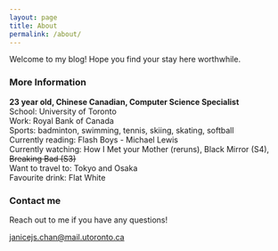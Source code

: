```yaml
---
layout: page
title: About
permalink: /about/
---
```


Welcome to my blog! Hope you find your stay here worthwhile.



### More Information

**23 year old, Chinese Canadian, Computer Science Specialist**  
School: University of Toronto  
Work: Royal Bank of Canada  
Sports: badminton, swimming, tennis, skiing, skating, softball  
Currently reading: Flash Boys - Michael Lewis  
Currently watching: How I Met your Mother (reruns), Black Mirror (S4), <s>Breaking Bad (S3)</s>  
Want to travel to: Tokyo and Osaka  
Favourite drink: Flat White  

### Contact me

Reach out to me if you have any questions!

[janicejs.chan@mail.utoronto.ca](mailto:janicejs.chan@mail.utoronto.ca)